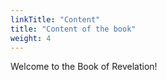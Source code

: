 ```yaml
---
linkTitle: "Content"
title: "Content of the book"
weight: 4
---
```


Welcome to the Book of Revelation!

<!--more-->
